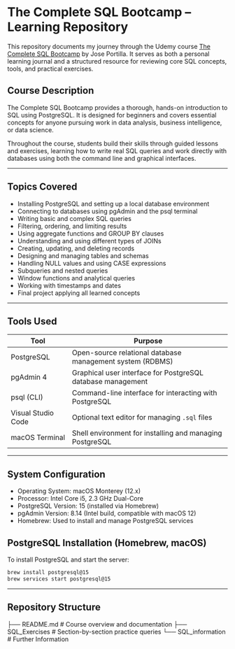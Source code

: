 # The Complete SQL Bootcamp – Learning Repository

This repository documents my journey through the Udemy course [The Complete SQL Bootcamp](https://www.udemy.com/course/the-complete-sql-bootcamp/) by Jose Portilla. It serves as both a personal learning journal and a structured resource for reviewing core SQL concepts, tools, and practical exercises.

## Course Description

The Complete SQL Bootcamp provides a thorough, hands-on introduction to SQL using PostgreSQL. It is designed for beginners and covers essential concepts for anyone pursuing work in data analysis, business intelligence, or data science.

Throughout the course, students build their skills through guided lessons and exercises, learning how to write real SQL queries and work directly with databases using both the command line and graphical interfaces.

--- 

## Topics Covered

- Installing PostgreSQL and setting up a local database environment
- Connecting to databases using pgAdmin and the psql terminal
- Writing basic and complex SQL queries
- Filtering, ordering, and limiting results
- Using aggregate functions and GROUP BY clauses
- Understanding and using different types of JOINs
- Creating, updating, and deleting records
- Designing and managing tables and schemas
- Handling NULL values and using CASE expressions
- Subqueries and nested queries
- Window functions and analytical queries
- Working with timestamps and dates
- Final project applying all learned concepts

--- 

## Tools Used

| Tool          | Purpose                                                 |
|---------------|----------------------------------------------------------|
| PostgreSQL     | Open-source relational database management system (RDBMS) |
| pgAdmin 4      | Graphical user interface for PostgreSQL database management |
| psql (CLI)     | Command-line interface for interacting with PostgreSQL |
| Visual Studio Code | Optional text editor for managing `.sql` files        |
| macOS Terminal | Shell environment for installing and managing PostgreSQL |

---  

## System Configuration

- Operating System: macOS Monterey (12.x)
- Processor: Intel Core i5, 2.3 GHz Dual-Core
- PostgreSQL Version: 15 (installed via Homebrew)
- pgAdmin Version: 8.14 (Intel build, compatible with macOS 12)
- Homebrew: Used to install and manage PostgreSQL services

## PostgreSQL Installation (Homebrew, macOS)

To install PostgreSQL and start the server:

```bash
brew install postgresql@15
brew services start postgresql@15
```
--- 

## Repository Structure

├── README.md                   # Course overview and documentation
├── SQL_Exercises               # Section-by-section practice queries
└── SQL_information             # Further Information
